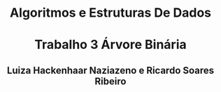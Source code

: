 <div align="center">

# Algoritmos e Estruturas De Dados  
# Trabalho 3 Árvore Binária
## Luiza Hackenhaar Naziazeno e Ricardo Soares Ribeiro
</div>
